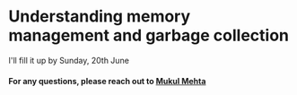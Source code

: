 # Understanding memory management and garbage collection 


I'll fill it up by Sunday, 20th June


#### For any questions, please reach out to [Mukul Mehta](mailto:mukul.csiitkgp@gmail.com)
